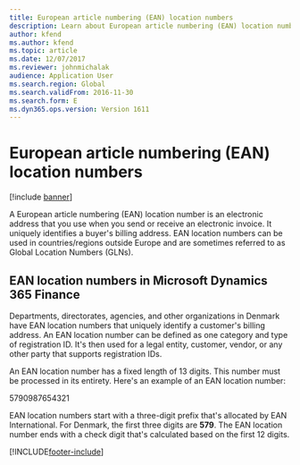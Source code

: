 ```yaml
---
title: European article numbering (EAN) location numbers
description: Learn about European article numbering (EAN) location numbers, including an outline on EAN location numbers in Microsoft Dynamics 365 Finance.
author: kfend
ms.author: kfend
ms.topic: article
ms.date: 12/07/2017
ms.reviewer: johnmichalak
audience: Application User
ms.search.region: Global
ms.search.validFrom: 2016-11-30
ms.search.form: E
ms.dyn365.ops.version: Version 1611
---
```


# European article numbering (EAN) location numbers

[!include [banner](../../includes/banner.md)]

A European article numbering (EAN) location number is an electronic address that you use when you send or receive an electronic invoice. It uniquely identifies a buyer's billing address. EAN location numbers can be used in countries/regions outside Europe and are sometimes referred to as Global Location Numbers (GLNs).

## EAN location numbers in Microsoft Dynamics 365 Finance

Departments, directorates, agencies, and other organizations in Denmark have EAN location numbers that uniquely identify a customer's billing address. An EAN location number can be defined as one category and type of registration ID. It's then used for a legal entity, customer, vendor, or any other party that supports registration IDs.

An EAN location number has a fixed length of 13 digits. This number must be processed in its entirety. Here's an example of an EAN location number:

5790987654321

EAN location numbers start with a three-digit prefix that's allocated by EAN International. For Denmark, the first three digits are **579**. The EAN location number ends with a check digit that's calculated based on the first 12 digits.

[!INCLUDE[footer-include](../../../includes/footer-banner.md)]

